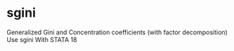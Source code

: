 # sgini
Generalized Gini and Concentration coefficients (with factor decomposition) Use sgini With STATA 18
